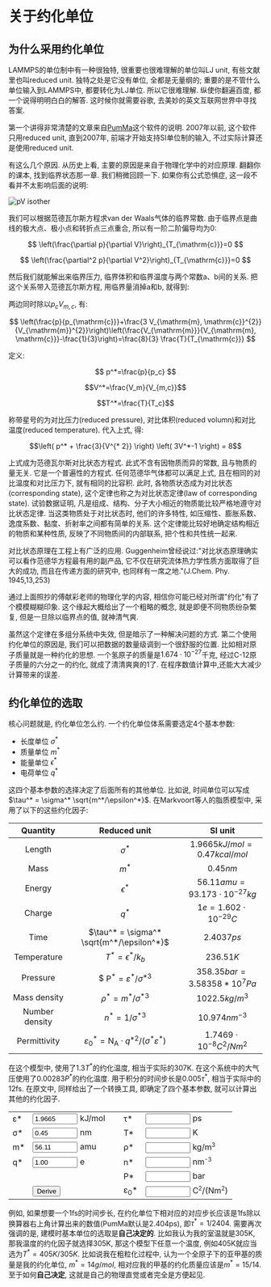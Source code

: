 # 关于约化单位

## 为什么采用约化单位

LAMMPS的单位制中有一种很独特, 很重要也很难理解的单位叫LJ unit, 有些文献里也叫reduced unit. 独特之处是它没有单位, 全都是无量纲的; 重要的是不管什么单位输入到LAMMPS中, 都要转化为LJ单位.
所以它很难理解. 纵使你翻遍百度, 都一个说得明明白白的解答. 这时候你就需要谷歌, 去美妙的英文互联网世界中寻找答案.

第一个讲得非常清楚的文章来自[PumMa](http://cbio.bmt.tue.nl/pumma/index.php/Manual/ReducedUnits)这个软件的说明. 2007年以前, 这个软件只用reduced unit,
直到2007年, 前端才开始支持SI单位制的输入, 不过实际计算还是使用reduced unit.

有这么几个原因. 从历史上看, 主要的原因是来自于物理化学中的对应原理. 翻翻你的课本, 找到临界状态那一章. 我们稍微回顾一下. 如果你有公式恐惧症, 这一段不看并不太影响后面的说明:

![pV isother](/tutorial/unit/pVisotherm.png)

我们可以根据范德瓦尔斯方程求van der Waals气体的临界常数. 由于临界点是曲线的极大点、极小点和转折点三点重合, 所以有一阶二阶偏导均为0:

$$
\left(\frac{\partial p}{\partial V}\right)_{T_{\mathrm{c}}}=0
$$

$$
\left(\frac{\partial^2 p}{\partial V^2}\right)_{T_{\mathrm{c}}}=0
$$

然后我们就能解出来临界压力, 临界体积和临界温度与两个常数a、b间的关系. 把这个关系带入范德瓦尔斯方程, 用临界量消掉a和b, 就得到:


两边同时除以$p_cV_{m,c}$, 有:

$$
\left(\frac{p}{p_{\mathrm{c}}}+\frac{3 V_{\mathrm{m},
\mathrm{c}}^{2}}{V_{\mathrm{m}}^{2}}\right)\left(\frac{V_{\mathrm{m}}}{V_{\mathrm{m},
\mathrm{c}}}-\frac{1}{3}\right)=\frac{8}{3} \frac{T}{T_{\mathrm{c}}}
$$

定义:

$$ p^*=\frac{p}{p_c} $$

$$V^*=\frac{V_m}{V_{m,c}}$$

$$T^*=\frac{T}{T_c}$$

称带星号的为对比压力(reduced pressure), 对比体积(reduced volumn)和对比温度(reduced temperature). 代入上式, 得:

$$\left( p^* + \frac{3}{V^{* 2}} \right) \left( 3V^*-1 \right) = 8$$

上式成为范德瓦尔斯对比状态方程式. 此式不含有因物质而异的常数, 且与物质的量无关. 它是一个普遍性的方程式. 任何范德华气体都可以满足上式, 且在相同的对比温度和对比压力下, 就有相同的比容积. 此时,
各物质状态成为对比状态(corresponding state), 这个定律也称之为对比状态定律(law of corresponding state). 试验数据证明, 凡是组成、结构、分子大小相近的物质能比较严格地遵守对比状态定律.
当这类物质处于对比状态时, 他们的许多特性, 如压缩性、膨胀系数、逸度系数、黏度、折射率之间都有简单的关系. 这个定律能比较好地确定结构相近的物质和某种性质, 反映了不同物质间的内部联系, 把个性和共性统一起来.

对比状态原理在工程上有广泛的应用. Guggenheim曾经说过:"对比状态原理确实可以看作范德华方程最有用的副产品, 它不仅在研究流体热力学性质方面取得了巨大的成功, 而且在传递方面的研究中, 也同样有一席之地."(J.Chem.
Phy. 1945,13,253)

通过上面照抄的傅献彩老师的物理化学的内容, 相信你可能已经对所谓"约化"有了个模模糊糊印象. 这个缘起大概给出了一个粗略的概念, 就是即便不同物质纷杂繁复, 但是一旦除以临界点的值, 就神清气爽.

虽然这个定律在多组分系统中失效, 但是暗示了一种解决问题的方式. 第二个使用约化单位的原因是, 我们可以把数据的数量级调到一个很舒服的位置. 比如相对原子质量就是一种约化的思想. 一个氢原子的质量是$1.674\cdot 10^{-27}$千克,
经过C-12原子质量的六分之一的约化, 就成了清清爽爽的$1$了. 在程序数值计算中,还能大大减少计算带来的误差.

## 约化单位的选取

核心问题就是, 约化单位怎么约. 一个约化单位体系需要选定4个基本参数:
* 长度单位 $\sigma^*$
* 质量单位 $m^*$
* 能量单位 $\epsilon^*$
* 电荷单位 $q^*$

这四个基本参数的选择决定了后面所有的其他单位. 比如说, 时间单位可以写成$\tau^* = \sigma^* \sqrt{m^*/\epsilon^*}$. 在Markvoort等人的脂质模型中, 采用了以下的这些约化因子:

| Quantity | Reduced unit | SI unit |
|:---:|:---:|:---:|
| Length | $\sigma^*$ | $1.9665 kJ/mol = 0.47 kcal/mol$|
| Mass | $m^*$ | $0.45nm$ |
| Energy | $\epsilon^*$ | $56.11 amu = 93.173\cdot 10^{-27} kg$ |
| Charge | $q^*$ | $1 e = 1.602\cdot10^{-29} C$ |
| Time | $\tau^* = \sigma^* \sqrt{m^*/\epsilon^*}$ | $2.4037 ps$ |
| Temperature | $T^*=\epsilon^*/k_b$ | $236.51 K$ |
| Pressure | $ $\mathrm{P}^{*}=\varepsilon^{*} / \sigma^{* 3}$ | $358.35 bar = 3.58358*10^7 Pa$ |
| Mass density | $\rho^* = m^*/{\sigma^*}^3$ | $1022.5 kg/m^3$ |
| Number density | $n^* = 1/{\sigma^*}^3$ | $10.974 nm^{-3}$ |
| Permittivity | $\varepsilon_{0}^{*}=\mathrm{N}_{\mathrm{A}} \cdot q^{* 2} /\left(\sigma^{*} \varepsilon^{*}\right)$ | $1.7469\cdot 10^{-8} C^2/Nm^2$ |

在这个模型中, 使用了$1.3T^*$的约化温度, 相当于实际的307K. 在这个系统中的大气压使用了$0.00283 P^*$的约化温度. 用于积分的时间步长是$0.005 \tau^*$, 相当于实际中的12fs.
在原文中, 同样给出了一个转换工具, 即确定了四个基本参数, 就可以计算出其他的约化因子.

<p class="vspace">
    <script src="http://cbio.bmt.tue.nl/pumma/exec/deriveReducedUnits.js"></script>
</p>

<form name="derivedunits">
    <table border="0">
        <tbody>
            <tr>
                <td align="left">ε*</td>
                <td align="left"><input type="text" name="epsilon" value="1.9665" class="inputbox" size="8"> kJ/mol</td>
                <td>&nbsp;</td>
                <td align="left">τ*</td>
                <td align="left"><input type="text" name="tau" class="inputbox" size="8"> ps</td>
            </tr>
            <tr>
                <td align="left">σ*</td>
                <td align="left"><input type="text" name="sigma" value="0.45" class="inputbox" size="8"> nm</td>
                <td>&nbsp;</td>
                <td align="left">T*</td>
                <td align="left"><input type="text" name="temperature" class="inputbox" size="8"> K</td>
            </tr>
            <tr>
                <td align="left">m*</td>
                <td align="left"><input type="text" name="mass" value="56.11" class="inputbox" size="8"> amu</td>
                <td>&nbsp;</td>
                <td align="left">ρ*</td>
                <td align="left"><input type="text" name="massrho" class="inputbox" size="8"> kg/m<sup><span
                            style="font-size:83%">3</span></sup></td>
            </tr>
            <tr>
                <td align="left">q*</td>
                <td align="left"><input type="text" name="charge" value="1.00" class="inputbox" size="8"> e</td>
                <td>&nbsp;</td>
                <td align="left">n*</td>
                <td align="left"><input type="text" name="partrho" class="inputbox" size="8"> nm<sup><span
                            style="font-size:83%">-3</span></sup></td>
            </tr>
            <tr>
                <td>&nbsp;</td>
                <td>&nbsp;</td>
                <td>&nbsp;</td>
                <td align="left">P*</td>
                <td align="left"><input type="text" name="pressure" class="inputbox" size="8"> bar</td>
            </tr>
            <tr>
                <td>&nbsp;</td>
                <td align="left"><input type="button" value="Derive" onclick="derive(this.form)"></td>
                <td>&nbsp;</td>
                <td align="left">ε<sub>0</sub>*</td>
                <td align="left"><input type="text" name="epsicharge" class="inputbox" size="8"> C<sup><span
                            style="font-size:83%">2</span></sup>/(Nm<sup><span style="font-size:83%">2</span></sup>)
                </td>
            </tr>
        </tbody>
    </table>
</form>

例如, 如果想要一个1fs的时间步长, 在约化单位下相对应的对应步长应该是1fs除以换算器右上角计算出来的数值(PumMa默认是2.404ps), 即$\tau^* = 1/2404$. 需要再次强调的是, 建模时基本单位的选取是**自己决定的**. 比如我认为我的室温就是305K, 那我温度的约化因子就选择305K, 那这个模型下任意一个温度, 例如405K就应当选为$T^*=405K/305K$. 比如说我在粗粒化过程中, 认为一个全原子下的亚甲基的质量是我的约化单位, $m^* = 14 g/mol$, 相对应我的甲基的约化质量应该是$m^* = 15/14$. 至于如何**自己决定**, 这就是自己的物理直觉或者完全是方便起见. 